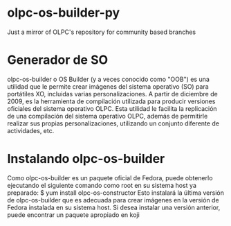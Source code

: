 # olpc-os-builder-py
 Just a mirror of OLPC's repository for community based branches
 
# Generador de SO
olpc-os-builder o OS Builder (y a veces conocido como "OOB") es una utilidad que le permite crear imágenes del sistema operativo (SO) para portátiles XO, incluidas varias personalizaciones.
A partir de diciembre de 2009, es la herramienta de compilación utilizada para producir versiones oficiales del sistema operativo OLPC.
Esta utilidad le facilita la replicación de una compilación del sistema operativo OLPC, además de permitirle realizar sus propias personalizaciones, utilizando un conjunto diferente de actividades, etc.

# Instalando olpc-os-builder
Como olpc-os-builder es un paquete oficial de Fedora, puede obtenerlo ejecutando el siguiente comando como root en su sistema host ya preparado:
$ yum install olpc-os-constructor
Esto instalará la última versión de olpc-os-builder que es adecuada para crear imágenes en la versión de Fedora instalada en su sistema host. Si desea instalar una versión anterior, puede encontrar un paquete apropiado en koji
